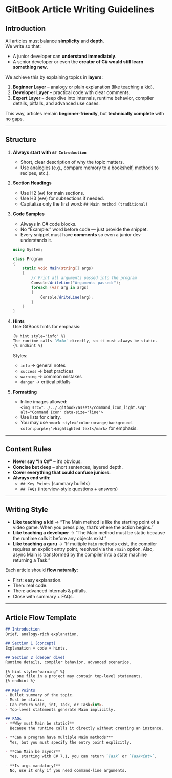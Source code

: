 # GitBook Article Writing Guidelines

## Introduction

All articles must balance **simplicity** and **depth**.  
We write so that:
- A junior developer can **understand immediately**.
- A senior developer or even the **creator of C# would still learn something new**.

We achieve this by explaining topics in **layers**:
1. **Beginner Layer** – analogy or plain explanation (like teaching a kid).
2. **Developer Layer** – practical code with clear comments.
3. **Expert Layer** – deep dive into internals, runtime behavior, compiler details, pitfalls, and advanced use cases.

This way, articles remain **beginner-friendly**, but **technically complete** with no gaps.

---

## Structure

1. **Always start with `## Introduction`**
    - Short, clear description of why the topic matters.
    - Use analogies (e.g., compare memory to a bookshelf, methods to recipes, etc.).

2. **Section Headings**
    - Use H2 (`##`) for main sections.
    - Use H3 (`###`) for subsections if needed.
    - Capitalize only the first word: `## Main method (traditional)`

3. **Code Samples**
    - Always in C# code blocks.
    - No “Example:” word before code — just provide the snippet.
    - Every snippet must have **comments** so even a junior dev understands it.

   ```csharp
   using System;

   class Program
   {
       static void Main(string[] args)
       {
           // Print all arguments passed into the program
           Console.WriteLine("Arguments passed:");
           foreach (var arg in args)
           {
               Console.WriteLine(arg);
           }
       }
   }
   ```

4. **Hints**  
   Use GitBook hints for emphasis:

   ```markdown
   {% hint style="info" %}
   The runtime calls `Main` directly, so it must always be static.
   {% endhint %}
   ```

   Styles:
    - `info` → general notes
    - `success` → best practices
    - `warning` → common mistakes
    - `danger` → critical pitfalls

5. **Formatting**
    - Inline images allowed:  
      `<img src="../../.gitbook/assets/command_icon_light.svg" alt="Command Icon" data-size="line">`
    - Use lists for clarity.
    - You may use `<mark style="color:orange;background-color:purple;">highlighted text</mark>` for emphasis.

---

## Content Rules

- **Never say “In C#”** – it’s obvious.
- **Concise but deep** – short sentences, layered depth.
- **Cover everything that could confuse juniors.**
- **Always end with**:
    - `## Key Points` (summary bullets)
    - `## FAQs` (interview-style questions + answers)

---

## Writing Style

- **Like teaching a kid** → “The Main method is like the starting point of a video game. When you press play, that’s where the action begins.”
- **Like teaching a developer** → “The Main method must be static because the runtime calls it before any objects exist.”
- **Like teaching a guru** → “If multiple `Main` methods exist, the compiler requires an explicit entry point, resolved via the `/main` option. Also, async Main is transformed by the compiler into a state machine returning a Task.”

Each article should **flow naturally**:
- First: easy explanation.
- Then: real code.
- Then: advanced internals & pitfalls.
- Close with summary + FAQs.

---

## Article Flow Template

```markdown
## Introduction  
Brief, analogy-rich explanation.

## Section 1 (concept)  
Explanation + code + hints.

## Section 2 (deeper dive)  
Runtime details, compiler behavior, advanced scenarios.

{% hint style="warning" %}
Only one file in a project may contain top-level statements.
{% endhint %}

## Key Points  
- Bullet summary of the topic.  
- Must be static.  
- Can return void, int, Task, or Task<int>.  
- Top-level statements generate Main implicitly.  

## FAQs  
- **Why must Main be static?**  
  Because the runtime calls it directly without creating an instance.  

- **Can a program have multiple Main methods?**  
  Yes, but you must specify the entry point explicitly.  

- **Can Main be async?**  
  Yes, starting with C# 7.1, you can return `Task` or `Task<int>`.  

- **Is args mandatory?**  
  No, use it only if you need command-line arguments.  
```
